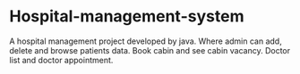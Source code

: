 # Hospital-management-system
A hospital management project developed by java. Where admin can add, delete and browse patients data. Book cabin and see cabin vacancy. Doctor list and doctor appointment.  
